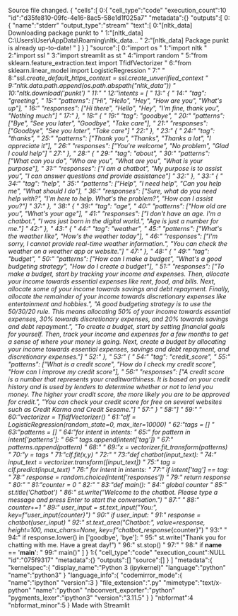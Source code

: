 
Source file changed.
{
"cells":[
0:{
"cell_type":"code"
"execution_count":10
"id":"d35fe810-09fc-4e16-8ac5-58e1d1f025a7"
"metadata":{}
"outputs":[
0:{
"name":"stderr"
"output_type":"stream"
"text":[
0:"[nltk_data] Downloading package punkt to
"
1:"[nltk_data]     C:\Users\User\AppData\Roaming\nltk_data...
"
2:"[nltk_data]   Package punkt is already up-to-date!
"
]
}
]
"source":[
0:"import os
"
1:"import nltk
"
2:"import ssl
"
3:"import streamlit as st
"
4:"import random
"
5:"from sklearn.feature_extraction.text import TfidfVectorizer
"
6:"from sklearn.linear_model import LogisticRegression
"
7:"
"
8:"ssl._create_default_https_context = ssl._create_unverified_context
"
9:"nltk.data.path.append(os.path.abspath("nltk_data"))
"
10:"nltk.download('punkt')
"
11:"
"
12:"intents = [
"
13:"    {
"
14:"        "tag": "greeting",
"
15:"        "patterns": ["Hi", "Hello", "Hey", "How are you", "What's up"],
"
16:"        "responses": ["Hi there", "Hello", "Hey", "I'm fine, thank you", "Nothing much"]
"
17:"    },
"
18:"    {
"
19:"        "tag": "goodbye",
"
20:"        "patterns": ["Bye", "See you later", "Goodbye", "Take care"],
"
21:"        "responses": ["Goodbye", "See you later", "Take care"]
"
22:"    },
"
23:"    {
"
24:"        "tag": "thanks",
"
25:"        "patterns": ["Thank you", "Thanks", "Thanks a lot", "I appreciate it"],
"
26:"        "responses": ["You're welcome", "No problem", "Glad I could help"]
"
27:"    },
"
28:"    {
"
29:"        "tag": "about",
"
30:"        "patterns": ["What can you do", "Who are you", "What are you", "What is your purpose"],
"
31:"        "responses": ["I am a chatbot", "My purpose is to assist you", "I can answer questions and provide assistance"]
"
32:"    },
"
33:"    {
"
34:"        "tag": "help",
"
35:"        "patterns": ["Help", "I need help", "Can you help me", "What should I do"],
"
36:"        "responses": ["Sure, what do you need help with?", "I'm here to help. What's the problem?", "How can I assist you?"]
"
37:"    },
"
38:"    {
"
39:"        "tag": "age",
"
40:"        "patterns": ["How old are you", "What's your age"],
"
41:"        "responses": ["I don't have an age. I'm a chatbot.", "I was just born in the digital world.", "Age is just a number for me."]
"
42:"    },
"
43:"    {
"
44:"        "tag": "weather",
"
45:"        "patterns": ["What's the weather like", "How's the weather today"],
"
46:"        "responses": ["I'm sorry, I cannot provide real-time weather information.", "You can check the weather on a weather app or website."]
"
47:"    },
"
48:"    {
"
49:"        "tag": "budget",
"
50:"        "patterns": ["How can I make a budget", "What's a good budgeting strategy", "How do I create a budget"],
"
51:"        "responses": ["To make a budget, start by tracking your income and expenses. Then, allocate your income towards essential expenses like rent, food, and bills. Next, allocate some of your income towards savings and debt repayment. Finally, allocate the remainder of your income towards discretionary expenses like entertainment and hobbies.", "A good budgeting strategy is to use the 50/30/20 rule. This means allocating 50% of your income towards essential expenses, 30% towards discretionary expenses, and 20% towards savings and debt repayment.", "To create a budget, start by setting financial goals for yourself. Then, track your income and expenses for a few months to get a sense of where your money is going. Next, create a budget by allocating your income towards essential expenses, savings and debt repayment, and discretionary expenses."]
"
52:"    },
"
53:"    {
"
54:"        "tag": "credit_score",
"
55:"        "patterns": ["What is a credit score", "How do I check my credit score", "How can I improve my credit score"],
"
56:"        "responses": ["A credit score is a number that represents your creditworthiness. It is based on your credit history and is used by lenders to determine whether or not to lend you money. The higher your credit score, the more likely you are to be approved for credit.", "You can check your credit score for free on several websites such as Credit Karma and Credit Sesame."]
"
57:"    }
"
58:"]
"
59:"
"
60:"vectorizer = TfidfVectorizer()
"
61:"clf = LogisticRegression(random_state=0, max_iter=10000)
"
62:"tags = []
"
63:"patterns = []
"
64:"for intent in intents:
"
65:"    for pattern in intent['patterns']:
"
66:"        tags.append(intent['tag'])
"
67:"        patterns.append(pattern)
"
68:"
"
69:"x = vectorizer.fit_transform(patterns)
"
70:"y = tags
"
71:"clf.fit(x,y)
"
72:"
"
73:"def chatbot(input_text):
"
74:"    input_text = vectorizer.transform([input_text])
"
75:"    tag = clf.predict(input_text)
"
76:"    for intent in intents:
"
77:"        if intent['tag'] == tag:
"
78:"            response = random.choice(intent['responses'])
"
79:"            return response
"
80:"
"
81:"counter = 0
"
82:"
"
83:"def main():
"
84:"    global counter
"
85:"    st.title('Chatbot')
"
86:"    st.write("Welcome to the chatbot. Please type a message and press Enter to start the conversation.")
"
87:"
"
88:"    counter+=1
"
89:"    user_input = st.text_input("You:", key=f"user_input_{counter}")
"
90:"    if user_input:
"
91:"        response = chatbot(user_input)
"
92:"        st.text_area("Chatbot:", value=response, height=100, max_chars=None, key=f"chatbot_response_{counter}")
"
93:"
"
94:"        if response.lower() in ['goodbye', 'bye']:
"
95:"            st.write("Thank you for chatting with me. Have a great day!")
"
96:"            st.stop()
"
97:"
"
98:"    if __name__ == '__main__':
"
99:"        main()"
]
}
1:{
"cell_type":"code"
"execution_count":NULL
"id":"075f9317"
"metadata":{}
"outputs":[]
"source":[]
}
]
"metadata":{
"kernelspec":{
"display_name":"Python 3 (ipykernel)"
"language":"python"
"name":"python3"
}
"language_info":{
"codemirror_mode":{
"name":"ipython"
"version":3
}
"file_extension":".py"
"mimetype":"text/x-python"
"name":"python"
"nbconvert_exporter":"python"
"pygments_lexer":"ipython3"
"version":"3.11.5"
}
}
"nbformat":4
"nbformat_minor":5
}
Made with Streamlit
